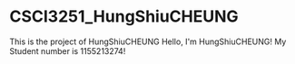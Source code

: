 # CSCI3251_HungShiuCHEUNG
This is the project of HungShiuCHEUNG
Hello, I'm HungShiuCHEUNG!
My Student number is 1155213274!